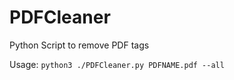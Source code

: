 # PDFCleaner
Python Script to remove PDF tags

Usage:
``` python3 ./PDFCleaner.py PDFNAME.pdf --all ```
